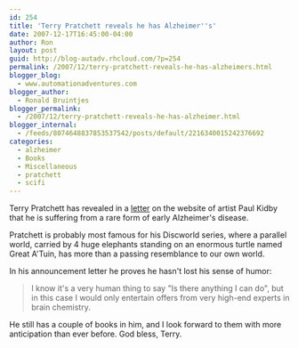 ```yaml
---
id: 254
title: 'Terry Pratchett reveals he has Alzheimer''s'
date: 2007-12-17T16:45:00-04:00
author: Ron
layout: post
guid: http://blog-autadv.rhcloud.com/?p=254
permalink: /2007/12/terry-pratchett-reveals-he-has-alzheimers.html
blogger_blog:
  - www.automationadventures.com
blogger_author:
  - Ronald Bruintjes
blogger_permalink:
  - /2007/12/terry-pratchett-reveals-he-has-alzheimer.html
blogger_internal:
  - /feeds/8074648837853537542/posts/default/2216340015242376692
categories:
  - alzheimer
  - Books
  - Miscellaneous
  - pratchett
  - scifi
---
```

Terry Pratchett has revealed in a [letter](http://www.paulkidby.com/news/index.html) on the website of artist Paul Kidby that he is suffering from a rare form of early Alzheimer's disease.

Pratchett is probably most famous for his Discworld series, where a parallel world, carried by 4 huge elephants standing on an enormous turtle named Great A'Tuin, has more than a passing resemblance to our own world.

In his announcement letter he proves he hasn't lost his sense of humor:

> I know it's a very human thing to say "Is there anything I can do", but in this case I would only entertain offers from very high-end experts in brain chemistry.

He still has a couple of books in him, and I look forward to them with more anticipation than ever before. God bless, Terry.